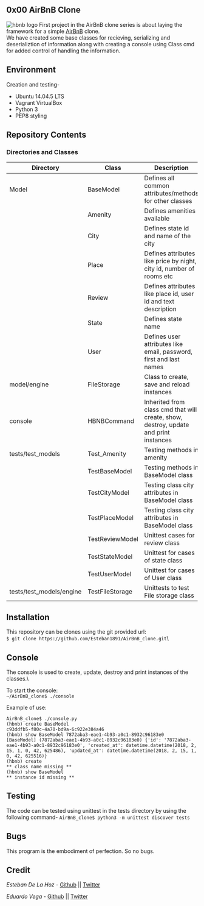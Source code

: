 ## 0x00 AirBnB Clone
![hbnb logo](https://s3.amazonaws.com/intranet-projects-files/holbertonschool-higher-level_programming+/263/HBTN-hbnb-Final.png)
First project in the AirBnB clone series is about laying the framework for a simple [AirBnB](http://airbnb.com/) clone.\
We have created some base classes for recieving, serializing and deserializtion of information along with creating a console using Class cmd for added control of handling the information.

## Environment
Creation and testing-
* Ubuntu 14.04.5 LTS
* Vagrant VirtualBox
* Python 3
* PEP8 styling

## Repository Contents
### Directories and Classes
| Directory        | Class         | Description                                                                         |
|------------------|---------------|-------------------------------------------------------------------------------------|
| Model            | BaseModel     | Defines all common attributes/methods for other classes                             |
|                  | Amenity       | Defines amenities available                                                         |
|                  | City          | Defines state id and name of the city                                               |
|                  | Place         | Defines attributes like price by night, city id, number of rooms etc                |
|                  | Review        | Defines attributes like place id, user id and text description                      |
|                  | State         | Defines state name                                                                  |
|                  | User          | Defines user attributes like email, password, first and last names                  |
| model/engine     | FileStorage   | Class to create, save and reload instances                                          |
| console          | HBNBCommand   | Inherited from class cmd that will create, show, destroy, update and print instances|
| tests/test_models| Test_Amenity  | Testing methods in amenity                                                          |
|                  | TestBaseModel | Testing methods in BaseModel class                                                  |
|                  | TestCityModel | Testing class city attributes in BaseModel class                                    |
|                  | TestPlaceModel| Testing class city	attributes in BaseModel	class                                    |
|                  | TestReviewModel| Unittest cases for review class                                                    |
|                  | TestStateModel| Unittest for cases of state class                                                   |
|                  | TestUserModel | Unittest for cases of User class                                                    |
| tests/test_models/engine| TestFileStorage | Unittests to test File storage class                                       |

## Installation
This repository can be clones using the git provided url:\
``` $ git clone https://github.com/Esteban1891/AirBnB_clone.git ```\

## Console
The console is used to create, update, destroy and print instances of the classes.\

To start the console:\
``` ~/AirBnB_clone$ ./console ```

Example of use:
```
AirBnB_clone$ ./console.py
(hbnb) create BaseModel
c93ddfb5-f80c-4a70-bd9a-6c922e384a46
(hbnb) show BaseModel 7872aba3-eae1-4b93-a0c1-8932c96183e0
[BaseModel] (7872aba3-eae1-4b93-a0c1-8932c96183e0) {'id': '7872aba3-eae1-4b93-a0c1-8932c96183e0', 'created_at': datetime.datetime(2018, 2, 15, 1, 0, 42, 625486), 'updated_at': datetime.datetime(2018, 2, 15, 1, 0, 42, 625516)}
(hbnb) create
** class name missing **
(hbnb) show BaseModel
** instance id missing **

```
## Testing
The code can be tested using unittest in the tests directory by using the following command-
```AirBnB_clone$ python3 -m unittest discover tests```

## Bugs
This program is the embodiment of perfection. So no bugs.

## Credit
*Esteban De La Hoz* - [Github](https://github.com/Esteban18911) || [Twitter](https://twitter.com/Esteban18911)

*Eduardo Vega* - [Github](https://github.com/EduardoVega04) || [Twitter](https://twitter.com/eduardo_vega04)
